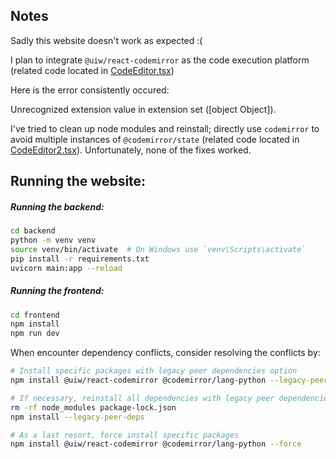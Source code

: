## Notes

Sadly this website doesn't work as expected :(

I plan to integrate `@uiw/react-codemirror` as the code execution platform (related code located in [CodeEditor.tsx](frontend/src/components/CodeEditor.tsx))

Here is the error consistently occured: 

Unrecognized extension value in extension set ([object Object]).

I've tried to clean up node modules and reinstall; 
directly use `codemirror` to avoid multiple instances of `@codemirror/state` (related code located in [CodeEditor2.tsx](frontend/src/components/CodeEditor2.tsx)). Unfortunately, none of the fixes worked.

## Running the website:

##### Running the backend:
```bash
cd backend
python -m venv venv
source venv/bin/activate  # On Windows use `venv\Scripts\activate`
pip install -r requirements.txt
uvicorn main:app --reload
```

##### Running the frontend:
```bash
cd frontend
npm install
npm run dev
```

When encounter dependency conflicts, consider resolving the conflicts by:
```bash
# Install specific packages with legacy peer dependencies option
npm install @uiw/react-codemirror @codemirror/lang-python --legacy-peer-deps

# If necessary, reinstall all dependencies with legacy peer dependencies option
rm -rf node_modules package-lock.json
npm install --legacy-peer-deps

# As a last resort, force install specific packages
npm install @uiw/react-codemirror @codemirror/lang-python --force
```